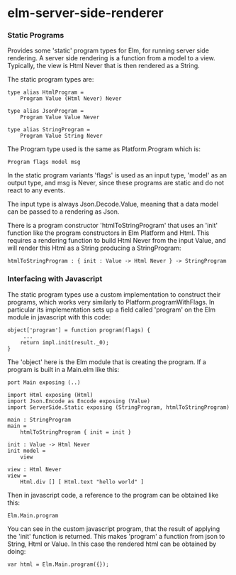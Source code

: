 # elm-server-side-renderer
        
### Static Programs
        
Provides some 'static' program types for Elm, for running server side rendering. A server side rendering is a function from a model to a view. Typically, the view is Html Never that is then rendered as a String.

The static program types are:
        
    type alias HtmlProgram =
        Program Value (Html Never) Never

    type alias JsonProgram =
        Program Value Value Never

    type alias StringProgram =
        Program Value String Never

The Program type used is the same as Platform.Program which is:

    Program flags model msg

In the static program variants 'flags' is used as an input type, 'model' as an output type, and msg is Never, since these programs are static and do not react to any events.

The input type is always Json.Decode.Value, meaning that a data model can be passed to a rendering as Json.

There is a program constructor 'htmlToStringProgram' that uses an 'init' function like the program constructors in Elm Platform and Html. This requires a rendering function to build Html Never from the input Value, and will render this Html as a String producing a StringProgram:

        
    htmlToStringProgram : { init : Value -> Html Never } -> StringProgram

### Interfacing with Javascript

The static program types use a custom implementation to construct their programs, which works very similarly to Platform.programWithFlags. In particular its implementation sets up a field called 'program' on the Elm module in javascript with this code:

    object['program'] = function program(flags) {
         ...
        return impl.init(result._0);
    }

The 'object' here is the Elm module that is creating the program. If a program is built in a Main.elm like this:

    port Main exposing (..)

    import Html exposing (Html)
    import Json.Encode as Encode exposing (Value)
    import ServerSide.Static exposing (StringProgram, htmlToStringProgram)

    main : StringProgram
    main =
        htmlToStringProgram { init = init }

    init : Value -> Html Never
    init model =
        view

    view : Html Never
    view =
        Html.div [] [ Html.text "hello world" ]

Then in javascript code, a reference to the program can be obtained like this:

    Elm.Main.program               

You can see in the custom javascript program, that the result of applying the 'init' function is returned. This makes 'program' a function from json to String, Html or Value. In this case the rendered html can be obtained by doing:

    var html = Elm.Main.program({});